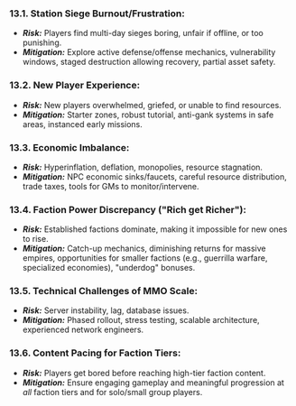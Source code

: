 ### 13.1. **Station Siege Burnout/Frustration:**
*   ***Risk:*** Players find multi-day sieges boring, unfair if offline, or too punishing.
*   ***Mitigation:*** Explore active defense/offense mechanics, vulnerability windows, staged destruction allowing recovery, partial asset safety.
### 13.2. **New Player Experience:**
*   ***Risk:*** New players overwhelmed, griefed, or unable to find resources.
*   ***Mitigation:*** Starter zones, robust tutorial, anti-gank systems in safe areas, instanced early missions.
### 13.3. **Economic Imbalance:**
*   ***Risk:*** Hyperinflation, deflation, monopolies, resource stagnation.
*   ***Mitigation:*** NPC economic sinks/faucets, careful resource distribution, trade taxes, tools for GMs to monitor/intervene.
### 13.4. **Faction Power Discrepancy ("Rich get Richer"):**
*   ***Risk:*** Established factions dominate, making it impossible for new ones to rise.
*   ***Mitigation:*** Catch-up mechanics, diminishing returns for massive empires, opportunities for smaller factions (e.g., guerrilla warfare, specialized economies), "underdog" bonuses.
### 13.5. **Technical Challenges of MMO Scale:**
*   ***Risk:*** Server instability, lag, database issues.
*   ***Mitigation:*** Phased rollout, stress testing, scalable architecture, experienced network engineers.
### 13.6. **Content Pacing for Faction Tiers:**
*   ***Risk:*** Players get bored before reaching high-tier faction content.
*   ***Mitigation:*** Ensure engaging gameplay and meaningful progression at *all* faction tiers and for solo/small group players.